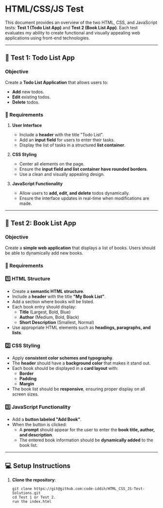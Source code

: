 # **HTML/CSS/JS Test**

This document provides an overview of the two HTML, CSS, and JavaScript tests: **Test 1 (Todo List App)** and **Test 2 (Book List App)**. Each test evaluates my ability to create functional and visually appealing web applications using front-end technologies.

---

## **📌 Test 1: Todo List App**
### **Objective**
Create a **Todo List Application** that allows users to:
- **Add** new todos.
- **Edit** existing todos.
- **Delete** todos.

### **📜 Requirements**
1. **User Interface**
   - Include a **header** with the title "Todo List".
   - Add an **input field** for users to enter their tasks.
   - Display the list of tasks in a structured **list container**.

2. **CSS Styling**
   - Center all elements on the page.
   - Ensure the **input field and list container have rounded borders**.
   - Use a clean and visually appealing design.

3. **JavaScript Functionality**
   - Allow users to **add, edit, and delete** todos dynamically.
   - Ensure the interface updates in real-time when modifications are made.

---

## **📌 Test 2: Book List App**
### **Objective**
Create a **simple web application** that displays a list of books. Users should be able to dynamically add new books.

### **📜 Requirements**
### **1️⃣ HTML Structure**
- Create a **semantic HTML structure**.
- Include a **header** with the title **"My Book List"**.
- Add a section where books will be listed.
- Each book entry should display:
  - **Title** (Largest, Bold, Blue)
  - **Author** (Medium, Bold, Black)
  - **Short Description** (Smallest, Normal)
- Use appropriate HTML elements such as **headings, paragraphs, and lists**.

### **2️⃣ CSS Styling**
- Apply **consistent color schemes and typography**.
- The **header** should have a **background color** that makes it stand out.
- Each book should be displayed in a **card layout** with:
  - **Border**
  - **Padding**
  - **Margin**
- The book list should be **responsive**, ensuring proper display on all screen sizes.

### **3️⃣ JavaScript Functionality**
- Add a **button labeled "Add Book"**.
- When the button is clicked:
  - A **prompt** should appear for the user to enter the **book title, author, and description**.
  - The entered book information should be **dynamically added** to the book list.

---

## **💻 Setup Instructions**
1. **Clone the repository**:
   ```
   git clone https://git@github.com:code-iddih/HTML_CSS_JS-Test-Solutions.git
   cd Test 1 or Test 2.
   run the index.html

   ```
